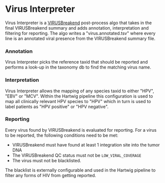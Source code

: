 # Virus Interpreter

Virus Interpreter is a [VIRUSBreakend](https://pubmed.ncbi.nlm.nih.gov/33973999) post-process algo that takes in the final VIRUSBreakend
summary and adds annotation, interpretation and filtering for reporting. The algo writes a "virus.annotated.tsv" where every line is an
annotated viral presence from the VIRUSBreakend summary file.

### Annotation

Virus Interpreter picks the reference taxid that should be reported and performs a look-up in the taxonomy db to find the matching virus name.

### Interpretation

Virus Interpreter allows the mapping of any species taxid to either "HPV", "EBV" or "MCV". 
Within the Hartwig pipeline this configuration is used to map all clinically relevant HPV species to "HPV" 
which in turn is used to label patients as "HPV positive" or "HPV negative".

### Reporting

Every virus found by VIRUSBreakend is evaluated for reporting. For a virus to be reported, the following conditions need to be met:
 - VIRUSBreakend must have found at least 1 integration site into the tumor DNA
 - The VIRUSBreakend QC status must not be `LOW_VIRAL_COVERAGE`
 - The virus must not be blacklisted.
 
 The blacklist is externally configurable and used in the Hartwig pipeline to filter any forms of HIV from getting reported. 